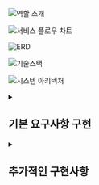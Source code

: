 ![역할 소개](https://github.com/user-attachments/assets/30b361ca-6441-4bd5-bced-e49c925b11f8)

![서비스 플로우 차트](https://github.com/user-attachments/assets/f186d373-7d48-493b-9ae1-4bffd2527c65)

![ERD](https://github.com/user-attachments/assets/fb4eaf4e-964b-4c51-a65f-1a1812d43e6e)

![기술스택](https://github.com/user-attachments/assets/53c07724-7bb3-451d-98bb-cfc30885cafd)

![시스템 아키텍처](https://github.com/user-attachments/assets/b57fa3f7-d6a4-47c5-aa10-f5e064619987)

<details>
<summary><h2>기본 요구사항 구현</h2></summary>
<div markdown="1">

![사용자 주문 생성](https://github.com/user-attachments/assets/c84e9837-d2c4-4a40-ac39-d9b5be6ce14f)

![사용자 메뉴](https://github.com/user-attachments/assets/6b8fda52-42bf-4e0e-9925-982a2e94d261)

![상품 관리](https://github.com/user-attachments/assets/ab9ae677-9006-45b7-8977-74db4f2fbb62)

![일괄 배송](https://github.com/user-attachments/assets/74115ede-fdb7-4580-9d50-6c0ab79f51ea)

</div>

</details>

<details>
<summary><h2>추가적인 구현사항</h2></summary>
<div markdown="1">

![장바구니 물품 추가](https://github.com/user-attachments/assets/d4e19359-0929-4f63-86d3-1f3c93647b2d)

![장바구니 조회](https://github.com/user-attachments/assets/d3eb47fc-97a9-4e1e-97c1-4ca769ae7463)

![장바구니 물품 수량 변경](https://github.com/user-attachments/assets/9679cc77-c233-4a99-8199-5fcf8c5d6fb2)

![장바구니 물품 삭제](https://github.com/user-attachments/assets/5582a618-4df6-4fc9-9bc5-6cc223d143e7)

![장바구니 비우기](https://github.com/user-attachments/assets/97a5c68f-fcb9-46ca-94cf-caf86c7d7284)

![관리자 주문 목록 조회](https://github.com/user-attachments/assets/f6b17ccb-4550-467e-a05d-b226bb528307)

![관리자 주문 상세 조회](https://github.com/user-attachments/assets/cefa2e6a-3389-43b4-90e9-3f5fde3688b2)

![상품 관리](https://github.com/user-attachments/assets/3a9dfb53-f433-4887-aa2d-3125f748fca7)

![회원가입](https://github.com/user-attachments/assets/a754aed0-7d98-420d-adb5-1c360c832356)

![로그아웃 & 회원 탈퇴](https://github.com/user-attachments/assets/88abd196-ae99-4ad5-97cd-f7d096458953)

![이메일 인증 & 검증](https://github.com/user-attachments/assets/3d0911c9-42d9-43b2-bcec-d7e21c1eaff7)

![관리자 주문 배송 일괄 처리](https://github.com/user-attachments/assets/f583d800-1dee-4b22-a876-e37c96e280fa)

![GitHub Actions CI](https://github.com/user-attachments/assets/b65d95e1-0067-43a4-b530-8741433f2ce4)

</div>

</details>
